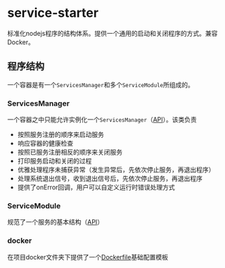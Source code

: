 # service-starter
标准化nodejs程序的结构体系。提供一个通用的启动和关闭程序的方式。兼容Docker。

## 程序结构
一个容器是有一个`ServicesManager`和多个`ServiceModule`所组成的。
### ServicesManager
一个容器之中只能允许实例化一个`ServicesManager`（[API](bin/ServicesManager.d.ts)）。该类负责
* 按照服务注册的顺序来启动服务
* 响应容器的健康检查
* 按照已服务注册相反的顺序来关闭服务
* 打印服务启动和关闭的过程
* 优雅处理程序未捕获异常（发生异常后，先依次停止服务，再退出程序）
* 处理系统退出信号，收到退出信号后，先依次停止服务，再退出程序
* 提供了onError回调，用户可以自定义运行时错误处理方式
### ServiceModule
规范了一个服务的基本结构（[API](bin/ServiceModule.d.ts)）

### docker
在项目docker文件夹下提供了一个[Dockerfile](docker/Dockerfile)基础配置模板
